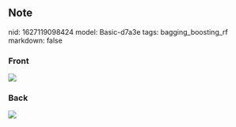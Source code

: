 ## Note
nid: 1627119098424
model: Basic-d7a3e
tags: bagging_boosting_rf
markdown: false

### Front
<img src="paste-317aa96ac9c17b0850e1275e9e313df7670edb82.jpg">

### Back
<img src="paste-3b78259d6ac1d4397227d6a46cfd1eb87e0476e1.jpg">
